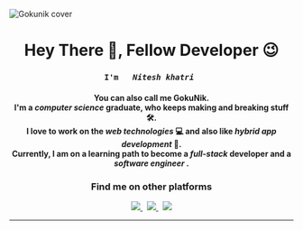 ![Gokunik cover](https://user-images.githubusercontent.com/57342034/129469853-d8243b6c-975e-4042-aeed-6e99ae1a7484.gif)

<h1 align="center">Hey There 👋, Fellow Developer 😉</h1>
<div align="center">
  <h3> <code> I'm  <em> Nitesh khatri </em> </code> </h3>
  <h4> 
    You can also call me GokuNik. 
    <br>
    I'm a <em>computer science </em> graduate, who keeps making and breaking stuff 🛠.
    <br>
    I love to work on the <em> web technologies </em> 💻 and also like <em> hybrid app development </em> 📱.
    <br>
    Currently, I am on a learning path to become a <em>full-stack </em> developer and a <em> software engineer </em>.
  </h4>
</div>

<h3 align="center">
  Find me on other platforms
 </h3>
<div align="center">
    <a href="https://gokunik.github.io/portfolio/">
        <img src="https://img.shields.io/badge/%20-Portfolio-red?style=for-the-badge&logo=google-chrome&logoColor=white">
    </a>
    &nbsp;
    <a href="https://www.linkedin.com/in/gokunik/">
        <img src="https://img.shields.io/badge/%20-gokunik-0e76a8?style=for-the-badge&logo=Linkedin&logoColor=white">
    </a>
  &nbsp;
    <a href="https://www.twitter.com/Goku_Nik/">
        <img src="https://img.shields.io/badge/%20-gokunik-00acee?style=for-the-badge&logo=twitter&labelColor=00acee&logoColor=white">
    </a>
  <hr>
</div>

<!-- <div align="center">
  <h4 > More Stuff Coming Soon 
  </h4>
</div> -->


<!--
**gokunik/gokunik** is a ✨ _special_ ✨ repository because its `README.md` (this file) appears on your GitHub profile.

Here are some ideas to get you started:

- 🔭 I’m currently working on ...
- 🌱 I’m currently learning ...
- 👯 I’m looking to collaborate on ...
- 🤔 I’m looking for help with ...
- 💬 Ask me about ...
- 📫 How to reach me: ...
- 😄 Pronouns: ...
- ⚡ Fun fact: ...
-->

